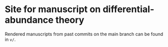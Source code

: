 # Site for manuscript on differential-abundance theory

Rendered manuscripts from past commits on the main branch can be found in `v/`.
